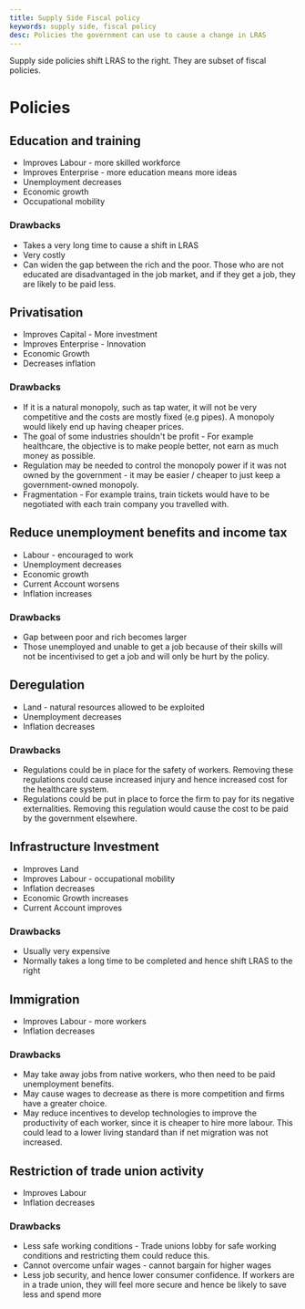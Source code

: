 ```yaml
---
title: Supply Side Fiscal policy
keywords: supply side, fiscal policy
desc: Policies the government can use to cause a change in LRAS
---
```

Supply side policies shift LRAS to the right. They are subset of fiscal policies.

# Policies #

## Education and training ##

- Improves Labour - more skilled workforce
- Improves Enterprise - more education means more ideas
- Unemployment decreases
- Economic growth
- Occupational mobility

### Drawbacks ###
- Takes a very long time to cause a shift in LRAS
- Very costly
- Can widen the gap between the rich and the poor. Those who are not educated are disadvantaged in the job market, and if they get a job, they are likely to be paid less.

## Privatisation ##
- Improves Capital - More investment
- Improves Enterprise - Innovation
- Economic Growth
- Decreases inflation

### Drawbacks ###
- If it is a natural monopoly, such as tap water, it will not be very competitive and the costs are mostly fixed (e.g pipes). A monopoly would likely end up having cheaper prices.
- The goal of some industries shouldn't be profit - For example healthcare, the objective is to make people better, not earn as much money as possible.
- Regulation may be needed to control the monopoly power if it was not owned by the government - it may be easier / cheaper to just keep a government-owned monopoly.
- Fragmentation - For example trains, train tickets would have to be negotiated with each train company you travelled with.

## Reduce unemployment benefits and income tax ##
- Labour - encouraged to work
- Unemployment decreases
- Economic growth
- Current Account worsens
- Inflation increases

### Drawbacks ###
- Gap between poor and rich becomes larger
- Those unemployed and unable to get a job because of their skills will not be incentivised to get a job and will only be hurt by the policy.

## Deregulation ##
- Land - natural resources allowed to be exploited
- Unemployment decreases
- Inflation decreases

### Drawbacks ###
- Regulations could be in place for the safety of workers. Removing these regulations could cause increased injury and hence increased cost for the healthcare system.
- Regulations could be put in place to force the firm to pay for its negative externalities. Removing this regulation would cause the cost to be paid by the government elsewhere.

## Infrastructure Investment ##
- Improves Land
- Improves Labour - occupational mobility
- Inflation decreases
- Economic Growth increases
- Current Account improves

### Drawbacks ###
- Usually very expensive
- Normally takes a long time to be completed and hence shift LRAS to the right

## Immigration ##
- Improves Labour - more workers
- Inflation decreases

### Drawbacks ###
- May take away jobs from native workers, who then need to be paid unemployment benefits.
- May cause wages to decrease as there is more competition and firms have a greater choice.
- May reduce incentives to develop technologies to improve the productivity of each worker, since it is cheaper to hire more labour. This could lead to a lower living standard than if net migration was not increased.

## Restriction of trade union activity ##
- Improves Labour
- Inflation decreases

### Drawbacks ###
- Less safe working conditions - Trade unions lobby for safe working conditions and restricting them could reduce this.
- Cannot overcome unfair wages - cannot bargain for higher wages
- Less job security, and hence lower consumer confidence. If workers are in a trade union, they will feel more secure and hence be likely to save less and spend more

